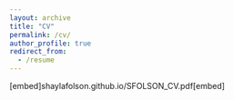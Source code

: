 ```yaml
---
layout: archive
title: "CV"
permalink: /cv/
author_profile: true
redirect_from:
  - /resume
---
```


[embed]shaylafolson.github.io/SFOLSON_CV.pdf[embed]
